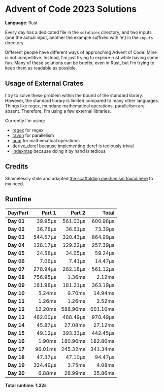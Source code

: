 # Advent of Code 2023 Solutions

**Language**: Rust

Every day has a dedicated file in the `solutions` directory, and two inputs (one the actual input, another the example suffixed with 'e') in the `inputs` directory.

Different people have different ways of approaching Advent of Code. Mine is not competitive. Instead, I'm just trying to explore rust while having some fun. Many of these solutions can be briefer, even in Rust, but I'm trying to keep them as readable as possible.

## Usage of External Crates
I try to solve these problem within the bound of the standard library. However, the standard library is limited compared to many other languages. Things like regex, mundane mathematical operations, parallelism are absent. Therefore, I'm using a few external libraries.

Currently I'm using:
- [regex](https://crates.io/crates/regex) for regex
- [rayon](https://crates.io/crates/rayon) for parallelism
- [num](https://crates.io/crates/num) for mathematical operations
- [derive_deref](https://crates.io/crates/derive_deref) because implementing deref is tediously trivial
- [indexmap](https://lib.rs/crates/indexmap) because doing it by hand is tedious

## Credits
Shamelessly stole and adapted [the scaffolding mechanism found here](https://github.com/fspoettel/advent-of-code-rust) to my need.

## Runtime

| Day/Part | Part 1 | Part 2 | Total |
|:---------|-------:|-------:|------:|
| **Day 01** | 39.95μs | 561.03μs | 600.98μs |
| **Day 02** | 36.78μs | 36.61μs | 73.39μs |
| **Day 03** | 544.57μs | 320.43μs | 864.99μs |
| **Day 04** | 128.17μs | 129.22μs | 257.39μs |
| **Day 05** | 24.58μs | 34.65μs | 59.24μs |
| **Day 06** | 7.06μs | 7.41μs | 14.47μs |
| **Day 07** | 278.94μs | 282.18μs | 561.12μs |
| **Day 08** | 756.95μs | 1.36ms | 2.12ms |
| **Day 09** | 181.98μs | 181.21μs | 363.19μs |
| **Day 10** | 5.24ms | 9.70ms | 14.94ms |
| **Day 11** | 1.26ms | 1.26ms | 2.52ms |
| **Day 12** | 12.20ms | 588.90ms | 601.10ms |
| **Day 13** | 482.00μs | 488.49μs | 970.49μs |
| **Day 14** | 45.87μs | 27.08ms | 27.12ms |
| **Day 15** | 49.12μs | 393.33μs | 442.45μs |
| **Day 16** | 1.90ms | 180.90ms | 182.80ms |
| **Day 17** | 96.01ms | 245.32ms | 341.34ms |
| **Day 18** | 47.37μs | 47.10μs | 94.47μs |
| **Day 19** | 324.49μs | 3.75ms | 4.08ms |
| **Day 20** | 6.88ms | 28.99ms | 35.86ms |


**Total runtime: 1.22s**

